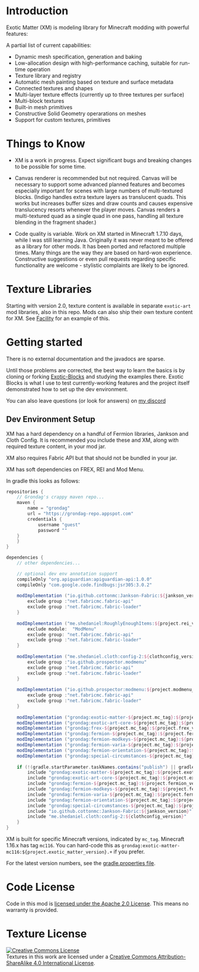 # Introduction
Exotic Matter (XM) is modeling library for Minecraft modding with powerful features:

A partial list of current capabilities: 
* Dynamic mesh specification, generation and baking
* Low-allocation design with high-performance caching, suitable for run-time operation
* Texture library and registry
* Automatic mesh painting based on texture and surface metadata
* Connected textures and shapes
* Multi-layer texture effects (currently up to three textures per surface)
* Multi-block textures
* Built-in mesh primitives
* Constructive Solid Geometry operarations on meshes
* Support for custom textures, primitives

# Things to Know
* XM is a work in progress. Expect significant bugs and breaking changes to be possible for some time.

* Canvas renderer is recommended but not required.  Canvas will be necessary to support some advanced planned features and becomes especially important for scenes with large numbers of multi-textured blocks. (Indigo handles extra texture layers as translucent quads. This works but increases buffer sizes and draw counts and causes expensive translucency resorts whenever the player moves. Canvas renders a multi-textured quad as a single quad in one pass, handling all texture blending in the fragment shader.)

* Code quality is variable.  Work on XM started in Minecraft 1.7.10 days, while I was still learning Java. 
Originally it was never meant to be offered as a library for other mods. It has been ported and refactored multiple times. Many things are the way they are based on hard-won experience. Constructive suggestions or even pull requests regarding specific functionality are welcome - stylistic complaints are likely to be ignored. 

# Texture Libraries
Starting with version 2.0, texture content is available in separate `exotic-art` mod libraries, also in this repo. Mods can also ship their own texture content for XM. See [Facility](https://github.com/grondag/facility) for an example of this.

# Getting started
There is no external documentation and the javadocs are sparse.

Until those problems are corrected, the best way to learn the basics is by cloning or forking [Exotic-Blocks](https://github.com/grondag/exotic-blocks) and studying the examples there.  Exotic Blocks is what I use to test currently-working features and the project itself demonstrated how to set up the dev environment.

You can also leave questions (or look for answers) on [my discord](https://discord.gg/7NaqR2e)

## Dev Environment Setup

XM has a hard dependency on a handful of Fermion libraries, Jankson and Cloth Config. It is recommended you include these and XM, along with required texture content, in your mod jar.   

XM also requires Fabric API but that should not be bundled in your jar. 

XM has soft dependencies on FREX, REI and Mod Menu.

In gradle this looks as follows:

```gradle
repositories {
    // Grondag's crappy maven repo...
    maven {
        name = "grondag"
        url = "https://grondag-repo.appspot.com"
        credentials {
            username "guest"
            password ""
	}
    }
}

dependencies {
    // other dependencies...

    // optional dev env annotation support
    compileOnly "org.apiguardian:apiguardian-api:1.0.0"
    compileOnly "com.google.code.findbugs:jsr305:3.0.2"
		
    modImplementation ("io.github.cottonmc:Jankson-Fabric:${jankson_version}") {
        exclude group :"net.fabricmc.fabric-api"
        exclude group :"net.fabricmc.fabric-loader"
    }
    
    modImplementation ("me.shedaniel:RoughlyEnoughItems:${project.rei_version}") {
        exclude module:  "ModMenu"
        exclude group: "net.fabricmc.fabric-api"
        exclude group :"net.fabricmc.fabric-loader"
	}
    
    modImplementation ("me.shedaniel.cloth:config-2:${clothconfig_version}") {
        exclude group :"io.github.prospector.modmenu"
        exclude group :"net.fabricmc.fabric-api"
        exclude group :"net.fabricmc.fabric-loader"
    }
	
    modImplementation ("io.github.prospector:modmenu:${project.modmenu_version}") {
        exclude group :"net.fabricmc.fabric-api"
        exclude group :"net.fabricmc.fabric-loader"
    }
    
    modImplementation ("grondag:exotic-matter-${project.mc_tag}:${project.exotic_matter_version}.+") { transitive = false }
    modImplementation ("grondag:exotic-art-core-${project.mc_tag}:${project.exotic_art_core_version}.+") { transitive = false }
    modImplementation ("grondag:frex-${project.mc_tag}:${project.frex_version}.+") { transitive = false }
    modImplementation ("grondag:fermion-${project.mc_tag}:${project.fermion_version}.+") { transitive = false }
    modImplementation ("grondag:fermion-modkeys-${project.mc_tag}:${project.fermion_modkeys_version}.+") { transitive = false }
    modImplementation ("grondag:fermion-varia-${project.mc_tag}:${project.fermion_varia_version}.+") { transitive = false }
    modImplementation ("grondag:fermion-orientation-${project.mc_tag}:${project.fermion_orientation_version}.+") { transitive = false }
    modImplementation ("grondag:special-circumstances-${project.mc_tag}:${project.special_circumstances_version}.+") { transitive = false }
	
    if (!(gradle.startParameter.taskNames.contains("publish") || gradle.startParameter.taskNames.contains("publishToMavenLocal"))) {
        include "grondag:exotic-matter-${project.mc_tag}:${project.exotic_matter_version}.+"
        include "grondag:exotic-art-core-${project.mc_tag}:${project.exotic_art_core_version}.+"
        include "grondag:fermion-${project.mc_tag}:${project.fermion_version}.+"
        include "grondag:fermion-modkeys-${project.mc_tag}:${project.fermion_modkeys_version}.+"
        include "grondag:fermion-varia-${project.mc_tag}:${project.fermion_varia_version}.+"
        include "grondag:fermion-orientation-${project.mc_tag}:${project.fermion_orientation_version}.+"
        include "grondag:special-circumstances-${project.mc_tag}:${project.special_circumstances_version}.+"
        include "io.github.cottonmc:Jankson-Fabric:${jankson_version}"
        include "me.shedaniel.cloth:config-2:${clothconfig_version}"
    }
}
```

XM is built for specific Minecraft versions, indicated by `mc_tag`. Minecraft 1.16.x has tag `mc116`.  You can hard-code this as `grondag:exotic-matter-mc116:${project.exotic_matter_version}.+` if you prefer. 

For the latest version numbers, see the [gradle.properties file](https://github.com/grondag/exotic-matter-2/blob/master/gradle.properties).

# Code License
Code in this mod is [licensed under the Apache 2.0 License](http://www.apache.org/licenses/LICENSE-2.0). This means no warranty is provided.

# Texture License
<a rel="license" href="http://creativecommons.org/licenses/by-sa/4.0/"><img alt="Creative Commons License" style="border-width:0" src="https://i.creativecommons.org/l/by-sa/4.0/88x31.png" /></a><br />Textures in this work are licensed under a <a rel="license" href="http://creativecommons.org/licenses/by-sa/4.0/">Creative Commons Attribution-ShareAlike 4.0 International License</a>.

